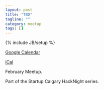 ```yaml
---
layout: post
title: "TBD"
tagline: ""
category: meetup
tags: []
---
```

{% include JB/setup %}

<p>
  <a href="http://www.google.com/calendar/event?action=TEMPLATE&dates=20150204T013000Z%2f20150204T043000Z&sprop=website%3ahttp%3a%2f%2fwww.meetup.com%2fYYC-Rb%2fevents%2f219672295%2f&text=TBD&location=Assembly+-+119+-+14+Street+NW+%28Floor+4%29+-+Calgary%2C+AB+%2C+Canada&sprop=name:YYC+Ruby&details=For+full+details%2C+including+the+address%2C+and+to+RSVP+see%3A%0Ahttp%3A%2F%2Fwww.meetup.com%2FYYC-Rb%2Fevents%2F219672295%2F%0AYYC+Ruby%0ATopic+TBD.">
    Google Calendar
  </a>
</p>

<p>
  <a href="http://www.meetup.com/YYC-Rb/events/219672295/ical/TBD.ics">
    iCal
  </a>
</p>

February Meetup.


Part of the Startup Calgary HackNight series.
